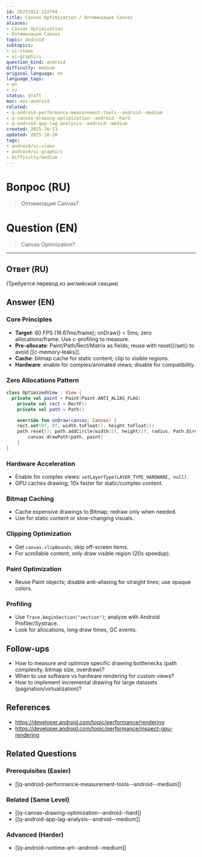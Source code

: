 ```yaml
---
id: 20251012-122794
title: Canvas Optimization / Оптимизация Canvas
aliases:
- Canvas Optimization
- Оптимизация Canvas
topic: android
subtopics:
- ui-views
- ui-graphics
question_kind: android
difficulty: medium
original_language: en
language_tags:
- en
- ru
status: draft
moc: moc-android
related:
- q-android-performance-measurement-tools--android--medium
- q-canvas-drawing-optimization--android--hard
- q-android-app-lag-analysis--android--medium
created: 2025-10-13
updated: 2025-10-20
tags:
- android/ui-views
- android/ui-graphics
- difficulty/medium
---
```


# Вопрос (RU)
> Оптимизация Canvas?

# Question (EN)
> Canvas Optimization?

---

## Ответ (RU)

(Требуется перевод из английской секции)

## Answer (EN)

### Core Principles
- **Target**: 60 FPS (16.67ms/frame); onDraw() < 5ms; zero allocations/frame. Use c-profiling to measure.
- **Pre-allocate**: Paint/Path/Rect/Matrix as fields; reuse with reset()/set() to avoid [[c-memory-leaks]].
- **Cache**: bitmap cache for static content; clip to visible regions.
- **Hardware**: enable for complex/animated views; disable for compatibility.

### Zero Allocations Pattern
```kotlin
class OptimizedView : View {
  private val paint = Paint(Paint.ANTI_ALIAS_FLAG)
    private val rect = RectF()
    private val path = Path()

    override fun onDraw(canvas: Canvas) {
    rect.set(0f, 0f, width.toFloat(), height.toFloat())
    path.reset(); path.addCircle(width/2f, height/2f, radius, Path.Direction.CW)
        canvas.drawPath(path, paint)
    }
}
```

### Hardware Acceleration
- Enable for complex views: `setLayerType(LAYER_TYPE_HARDWARE, null)`.
- GPU caches drawing; 10x faster for static/complex content.

### Bitmap Caching
- Cache expensive drawings to Bitmap; redraw only when needed.
- Use for static content or slow-changing visuals.

### Clipping Optimization
- Get `canvas.clipBounds`; skip off-screen items.
- For scrollable content, only draw visible region (20x speedup).

### Paint Optimization
- Reuse Paint objects; disable anti-aliasing for straight lines; use opaque colors.

### Profiling
- Use `Trace.beginSection("section")`; analyze with Android Profiler/Systrace.
- Look for allocations, long draw times, GC events.

## Follow-ups
- How to measure and optimize specific drawing bottlenecks (path complexity, bitmap size, overdraw)?
- When to use software vs hardware rendering for custom views?
- How to implement incremental drawing for large datasets (pagination/virtualization)?

## References
- https://developer.android.com/topic/performance/rendering
- https://developer.android.com/topic/performance/inspect-gpu-rendering

## Related Questions

### Prerequisites (Easier)
- [[q-android-performance-measurement-tools--android--medium]]

### Related (Same Level)
- [[q-canvas-drawing-optimization--android--hard]]
- [[q-android-app-lag-analysis--android--medium]]

### Advanced (Harder)
- [[q-android-runtime-art--android--medium]]
